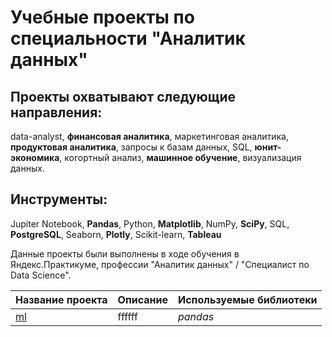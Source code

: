# Учебные проекты по специальности "Аналитик данных"
 
## Проекты охватывают следующие направления:
data-analyst, **финансовая аналитика**, маркетинговая аналитика, **продуктовая аналитика**, запросы к базам данных, SQL, **юнит-экономика**, когортный анализ, **машинное обучение**, визуализация данных.

## Инструменты:
Jupiter Notebook, **Pandas**, Python, **Matplotlib**, NumPy, **SciPy**, SQL, **PostgreSQL**, Seaborn, **Plotly**, Scikit-learn, **Tableau**


Данные проекты были выполнены в ходе обучения в Яндекс.Практикуме, профессии "Аналитик данных" / "Специалист по Data Science".

| Название проекта | Описание | Используемые библиотеки | 
| :---------------------- | :---------------------- | :---------------------- |
| [ml](ml) | ffffff| *pandas* |

